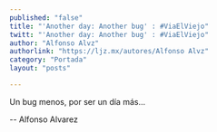 ```yaml
---
published: "false"
title: "'Another day: Another bug' : #ViaElViejo"
twitt: "'Another day: Another bug' : #ViaElViejo"
author: "Alfonso Alvz"
authorlink: "https://ljz.mx/autores/Alfonso Alvz"
category: "Portada"
layout: "posts"

---
```



Un bug menos, por ser un día más...

-- 
Alfonso Alvarez

